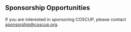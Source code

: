 ## Sponsorship Opportunities

If you are interested in sponsoring COSCUP, please contact <sponsorship@coscup.org>.
